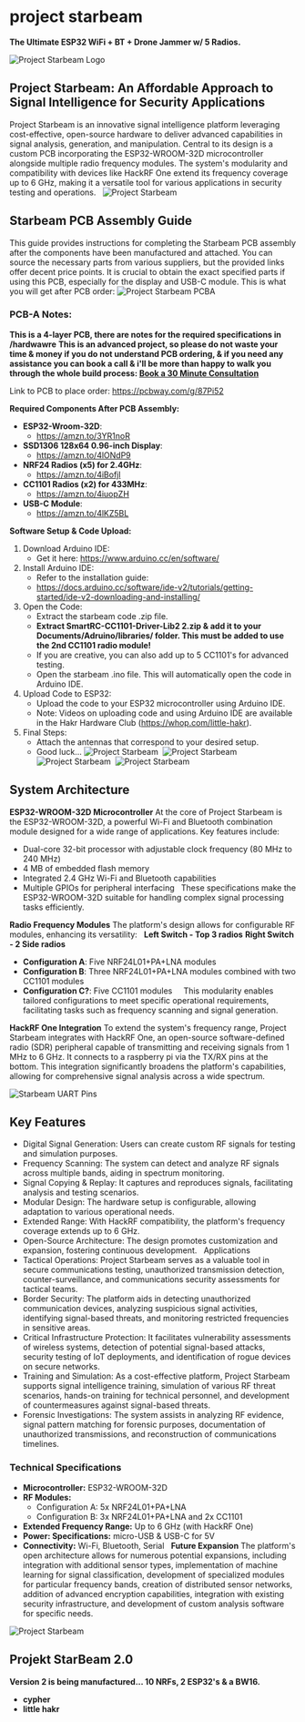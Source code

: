 # project starbeam
**The Ultimate ESP32 WiFi + BT + Drone Jammer w/ 5 Radios.**

 ![Project Starbeam Logo](img/starbeam_logo.PNG) 
## Project Starbeam: An Affordable Approach to Signal Intelligence for Security Applications

Project Starbeam is an innovative signal intelligence platform leveraging cost-effective, open-source hardware to deliver advanced capabilities in signal analysis, generation, and manipulation. Central to its design is a custom PCB incorporating the ESP32-WROOM-32D microcontroller alongside multiple radio frequency modules. The system's modularity and compatibility with devices like HackRF One extend its frequency coverage up to 6 GHz, making it a versatile tool for various applications in security testing and operations.  
 ![Project Starbeam](img/starbeam8.jpg) 
## Starbeam PCB Assembly Guide
This guide provides instructions for completing the Starbeam PCB assembly after the
components have been manufactured and attached. You can source the necessary parts from
various suppliers, but the provided links offer decent price points. It is crucial to obtain the
exact specified parts if using this PCB, especially for the display and USB-C module.
This is what you will get after PCB order:
 ![Project Starbeam PCBA](img/starbeam2.JPG) 

### PCB-A Notes:
**This is a 4-layer PCB, there are notes for the required specifications in /hardwawre**
**This is an advanced project, so please do not waste your time & money if you do not understand PCB ordering, & if you need any assistance you can book a call & i'll be more than happy to walk you through the whole build process:
[Book a 30 Minute Consultation](https://book.stripe.com/cN2eWneWf77F4gM5kq)**

Link to PCB to place order:
https://pcbway.com/g/87Pi52

**Required Components After PCB Assembly:**
- **ESP32-Wroom-32D**:
    - https://amzn.to/3YR1noR
- **SSD1306 128x64 0.96-inch Display**:
    - https://amzn.to/4lONdP9
- **NRF24 Radios (x5) for 2.4GHz**:
    - https://amzn.to/4iBofjl
- **CC1101 Radios (x2) for 433MHz**:
    - https://amzn.to/4iuopZH
- **USB-C Module**:
    - https://amzn.to/4lKZ5BL

**Software Setup & Code Upload:**
1. Download Arduino IDE:
    - Get it here: https://www.arduino.cc/en/software/
2. Install Arduino IDE:
    - Refer to the installation guide:
    - https://docs.arduino.cc/software/ide-v2/tutorials/getting-started/ide-v2-downloading-and-installing/
3. Open the Code:
    - Extract the starbeam code .zip file.
    - **Extract SmartRC-CC1101-Driver-Lib2 2.zip & add it to your Documents/Adruino/libraries/ folder. This must be added to use the 2nd CC1101 radio module!**
    - If you are creative, you can also add up to 5 CC1101's for advanced testing.
    - Open the starbeam .ino file. This will automatically open the code in Arduino IDE.
4. Upload Code to ESP32:
    - Upload the code to your ESP32 microcontroller using Arduino IDE. 
    -   Note: Videos on uploading code and using Arduino IDE are available in the Hakr Hardware Club (https://whop.com/little-hakr).
5. Final Steps:
    - Attach the antennas that correspond to your desired setup.
    - Good luck...
 ![Project Starbeam](img/starbeam3.jpg) 
 ![Project Starbeam](img/starbeam4.JPG) 
  ![Project Starbeam](img/starbeam5.jpeg) 
   ![Project Starbeam](img/starbeam6.jpg) 



## System Architecture
**ESP32-WROOM-32D Microcontroller**
At the core of Project Starbeam is the ESP32-WROOM-32D, a powerful Wi-Fi and Bluetooth combination module designed for a wide range of applications. Key features include:  
* Dual-core 32-bit processor with adjustable clock frequency (80 MHz to 240 MHz)   
* 4 MB of embedded flash memory   
* Integrated 2.4 GHz Wi-Fi and Bluetooth capabilities   
* Multiple GPIOs for peripheral interfacing   
These specifications make the ESP32-WROOM-32D suitable for handling complex signal processing tasks efficiently.  


**Radio Frequency Modules**
The platform's design allows for configurable RF modules, enhancing its versatility:  
**Left Switch - Top 3 radios**
**Right Switch - 2 Side radios**


* **Configuration A**:  Five NRF24L01+PA+LNA modules   
* **Configuration B**: Three NRF24L01+PA+LNA modules combined with two CC1101 modules 
* **Configuration C?**:  Five CC1101 modules   
  
This modularity enables tailored configurations to meet specific operational requirements, facilitating tasks such as frequency scanning and signal generation.  


**HackRF One Integration**
To extend the system's frequency range, Project Starbeam integrates with HackRF One, an open-source software-defined radio (SDR) peripheral capable of transmitting and receiving signals from 1 MHz to 6 GHz. It connects to a raspberry pi via the TX/RX pins at the bottom. This integration significantly broadens the platform's capabilities, allowing for comprehensive signal analysis across a wide spectrum. 

![Starbeam UART Pins](img/starbeam_UART.JPG) 



## Key Features
* Digital Signal Generation: Users can create custom RF signals for testing and simulation purposes.   
* Frequency Scanning: The system can detect and analyze RF signals across multiple bands, aiding in spectrum monitoring.   
* Signal Copying & Replay: It captures and reproduces signals, facilitating analysis and testing scenarios.   
* Modular Design: The hardware setup is configurable, allowing adaptation to various operational needs.   
* Extended Range: With HackRF compatibility, the platform's frequency coverage extends up to 6 GHz.   
* Open-Source Architecture: The design promotes customization and expansion, fostering continuous development.   
Applications
* Tactical Operations: Project Starbeam serves as a valuable tool in secure communications testing, unauthorized transmission detection, counter-surveillance, and communications security assessments for tactical teams.   
* Border Security: The platform aids in detecting unauthorized communication devices, analyzing suspicious signal activities, identifying signal-based threats, and monitoring restricted frequencies in sensitive areas.   
* Critical Infrastructure Protection: It facilitates vulnerability assessments of wireless systems, detection of potential signal-based attacks, security testing of IoT deployments, and identification of rogue devices on secure networks.   
* Training and Simulation: As a cost-effective platform, Project Starbeam supports signal intelligence training, simulation of various RF threat scenarios, hands-on training for technical personnel, and development of countermeasures against signal-based threats.   
* Forensic Investigations: The system assists in analyzing RF evidence, signal pattern matching for forensic purposes, documentation of unauthorized transmissions, and reconstruction of communications timelines.   
  
### Technical Specifications
* **Microcontroller:** ESP32-WROOM-32D   
* **RF Modules:**   
    * Configuration A: 5x NRF24L01+PA+LNA   
    * Configuration B: 3x NRF24L01+PA+LNA and 2x CC1101   
* **Extended Frequency Range:** Up to 6 GHz (with HackRF One)   
* **Power: Specifications:** micro-USB & USB-C for 5V  
* **Connectivity:** Wi-Fi, Bluetooth, Serial   
**Future Expansion**
The platform's open architecture allows for numerous potential expansions, including integration with additional sensor types, implementation of machine learning for signal classification, development of specialized modules for particular frequency bands, creation of distributed sensor networks, addition of advanced encryption capabilities, integration with existing security infrastructure, and development of custom analysis software for specific needs.  

 ![Project Starbeam](img/starbeam7.jpg) 

## Projekt StarBeam 2.0
**Version 2 is being manufactured... 10 NRFs, 2 ESP32's & a BW16.**
- **cypher**
- **little hakr**
